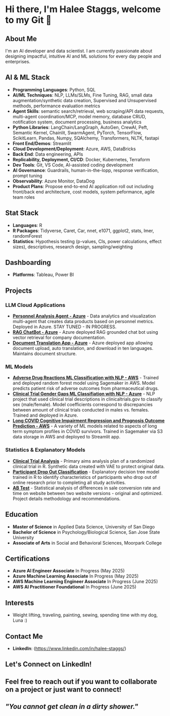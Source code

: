 # Hi there, I'm Halee Staggs, welcome to my Git 👋

## About Me
I'm an AI developer and data scientist. I am currently passionate about designing impactful, intuitive AI and ML solutions for every day people and enterprises.

## AI & ML Stack
- **Programming Languages**: Python, SQL
- **AI/ML Techniques**: NLP, LLMs/SLMs, Fine Tuning, RAG, small data augmentation/synthetic data creation, Supervised and Unsupervised methods, performance evaluation metrics
- **Agent Skills**: semantic search/retrieval, web scraping/API data requests, multi-agent coordination/MCP, model memory, database CRUD, notification system, document processing, business analytics 
- **Python Libraries**: LangChain/LangGraph, AutoGen, CrewAI, Peft, Semantic Kernel, Chainlit, SwarmAgent, PyTorch, TensorFlow, ScikitLearn, Pandas, Numpy, SQAlchemy, Transformers, NLTK, fastapi 
- **Front End/Demos**: Streamlit
- **Cloud Development/Deployment**: Azure, AWS, DataBricks
- **Back End**: Data engineering, APIs
- **Replicability, Deployment, CI/CD**: Docker, Kubernetes, Terraform
- **Dev Tools**: Git, VS Code, AI-assisted coding development
- **AI Governance**: Guardrails, human-in-the-lopp, response verification, prompt tuning
- **Observability**: Azure Monitor, DataDog
- **Product Plans**: Propose end-to-end AI application roll out including front/back end architecture, cost models, system peformance, agile team roles

## Stat Stack
- **Languages**: R
- **R Packages**: Tidyverse, Caret, Car, nnet, e1071, ggplot2, stats, lmer, randomForest  
- **Statistics**: Hypothesis testing (p-values, CIs, power calculations, effect sizes), descriptives, research design, sampling/weighting

## Dashboarding
- **Platforms**: Tableau, Power BI

## Projects

### LLM Cloud Applications
- [**Personnel Analysis Agent - Azure**](https://github.com/HNStaggs/personnel-AI-agent) - Data analytics and visualization multi-agent that creates data products based on personnel metrics. Deployed in Azure. STAY TUNED - IN PROGRESS.  
- [**RAG ChatBot - Azure**](https://github.com/HNStaggs/rag-chat) - Azure deployed RAG grounded chat bot using vector retrieval for company documentation. 
- [**Document Translation App - Azure**](https://github.com/HNStaggs/document-translation-AI) - Azure deployed app allowing document upload, auto translation, and download in ten languages. Maintains document structure.

### ML Models
- [**Adverse Drug Reactions ML Classification with NLP - AWS**](https://github.com/HNStaggs/adverse-drug-reaction-ml-nlp) - Trained and deployed random forest model using Sagemaker in AWS. Model predicts patient risk of adverse outcomes from pharmaceutical drugs.
- [**Clinical Trial Gender Gaps ML Classifiation with NLP - Azure**](https://github.com/HNStaggs/clinical-trial-sex-representation-ml-nlp) - NLP project that used clinical trial descriptions in clinicaltrials.gov to classify sex (male/female). Model coefficients correspond to discrepancies between amount of clinical trials conducted in males vs. females. Trained and deployed in Azure. 
- [**Long COVID Cognitive Impairment Regression and Prognosis Outcome Prediction - AWS**](https://github.com/HNStaggs/long-COVID-ml) - A variety of ML models related to aspects of long term symptom profiles in COVID survivors. Trained in Sagemaker via S3 data storage in AWS and deployed to Streamlit app.

### Statistics & Explanatory Models
- [**Clinical Trial Analysis**](https://github.com/HNStaggs/rct-statistics) - Primary aims analysis plan of a randomized clinical trial in R. Synthetic data created with VAE to protect original data.    
- [**Participant Drop Out Classification**](https://github.com/HNStaggs/participant-dropout-classification) - Explanatory decision tree model trained in R to identify characteristics of participants who drop out of online research prior to completing all study activities.
- [**AB Test**](https://github.com/HNStaggs/AB-Test-Case) - Statistical analysis of differences in sale conversion rate and time on website between two website versions - original and optimized. Project details methodology and recommendations.  

## Education
- **Master of Science** in Applied Data Science, University of San Diego
- **Bachelor of Science** in Psychology/Biological Science, San Jose State University
- **Associate of Arts** in Social and Behavioral Sciences, Moorpark College

## Certifications
- **Azure AI Engineer Associate** In Progress (May 2025)
- **Azure Machine Learning Associate** In Progress (May 2025)
- **AWS Machine Learning Engineer Associate** In Progress (June 2025)
- **AWS AI Practitioner Foundational** In Progress (June 2025)

## Interests
- Weight lifting, traveling, painting, sewing, spending time with my dog, Luna :)

## Contact Me
- **LinkedIn**: (https://www.linkedin.com/in/halee-staggs/)

## Let's Connect on LinkedIn!
Feel free to reach out if you want to collaborate on a project or just want to connect!
---

## *"You cannot get clean in a dirty shower."* 
